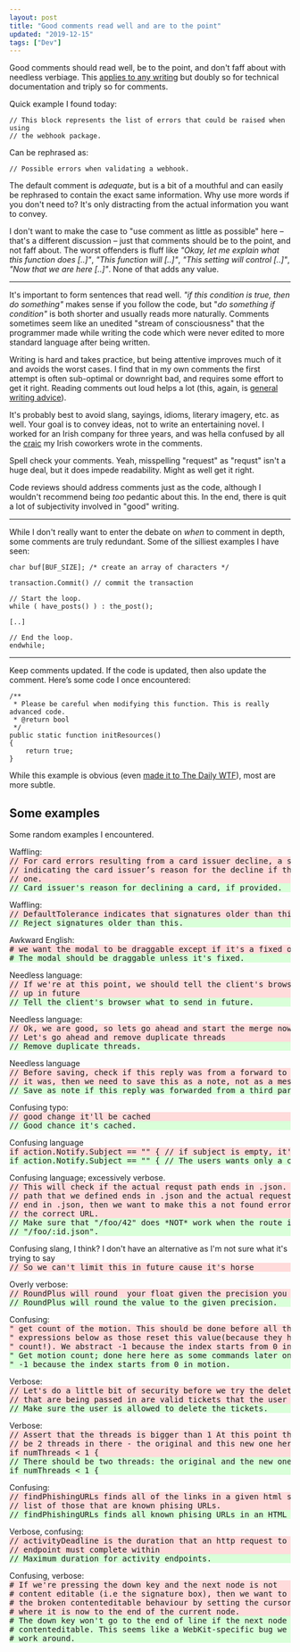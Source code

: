 ```yaml
---
layout: post
title: "Good comments read well and are to the point"
updated: "2019-12-15"
tags: ["Dev"]
---
```


Good comments should read well, be to the point, and don't faff about with
needless verbiage. This [applies to any writing][better-writer] but doubly so
for technical documentation and triply so for comments.

Quick example I found today:

    // This block represents the list of errors that could be raised when using
    // the webhook package.

Can be rephrased as:

    // Possible errors when validating a webhook.

The default comment is *adequate*, but is a bit of a mouthful and can easily be
rephrased to contain the exact same information. Why use more words if you don't
need to? It's only distracting from the actual information you want to convey.

I don't want to make the case to "use comment as little as possible" here –
that's a different discussion – just that comments should be to the point, and
not faff about. The worst offenders is fluff like *"Okay, let me explain what
this function does [..]"*, *"This function will [..]"*, *"This setting will
control [..]"*, *"Now that we are here [..]"*. None of that adds any value.

---

It's important to form sentences that read well. *"if this condition is true,
then do something"* makes sense if you follow the code, but "*do something if
condition"* is both shorter and usually reads more naturally. Comments sometimes
seem like an unedited "stream of consciousness" that the programmer made while
writing the code which were never edited to more standard language after being
written.

Writing is hard and takes practice, but being attentive improves much of it and
avoids the worst cases. I find that in my own comments the first attempt is
often sub-optimal or downright bad, and requires some effort to get it right.
Reading comments out loud helps a lot (this, again, is [general writing
advice][read-aloud]).

It's probably best to avoid slang, sayings, idioms, literary imagery, etc. as
well. Your goal is to convey ideas, not to write an entertaining novel. I worked
for an Irish company for three years, and was hella confused by all the
[craic][craic] my Irish coworkers wrote in the comments.

Spell check your comments. Yeah, misspelling "request" as "requst" isn't a huge
deal, but it does impede readability. Might as well get it right.

Code reviews should address comments just as the code, although I wouldn't
recommend being *too* pedantic about this. In the end, there is quit a lot of
subjectivity involved in "good" writing.

---

While I don't really want to enter the debate on *when* to comment in depth,
some comments are truly redundant. Some of the silliest examples I have seen:

	char buf[BUF_SIZE]; /* create an array of characters */

<!-- -->

    transaction.Commit() // commit the transaction

<!-- -->

	// Start the loop.
	while ( have_posts() ) : the_post();

	[..]

	// End the loop.
	endwhile;

----

Keep comments updated. If the code is updated, then also update the comment.
Here’s some code I once encountered:

	/**
	 * Please be careful when modifying this function. This is really advanced code.
	 * @return bool
	 */
	public static function initResources()
	{
		return true;
	}

While this example is obvious (even [made it to The Daily WTF][tdwtf]), most are
more subtle.


Some examples
-------------

Some random examples I encountered.

<style>
.examples > div { margin-top: 1em; }
.examples > div > span { }
.examples > div > pre { margin: 0; }
.examples > div > pre:nth-child(2) { border: none; background-color: #ffdbdb; }
.examples > div > pre:nth-child(3) { border: none; background-color: #d9ffd9; }
</style>

<div class="examples">
<div><span>Waffling:</span>
<pre>// For card errors resulting from a card issuer decline, a short string
// indicating the card issuer’s reason for the decline if they provide
// one.</pre>
<pre>// Card issuer's reason for declining a card, if provided.</pre>
</div>

<div><span>Waffling:</span>
<pre>// DefaultTolerance indicates that signatures older than this will be rejected by ConstructEvent.</pre>
<pre>// Reject signatures older than this.</pre>
</div>


<div><span>Awkward English:</span>
<pre># we want the modal to be draggable except if it's a fixed one</pre>
<pre># The modal should be draggable unless it's fixed.</pre>
</div>

<div><span>Needless language:</span>
<pre>// If we're at this point, we should tell the client's browser what to send
// up in future</pre>
<pre>// Tell the client's browser what to send in future.</pre>
</div>

<div><span>Needless language:</span>
<pre>// Ok, we are good, so lets go ahead and start the merge now.
// Let's go ahead and remove duplicate threads</pre>
<pre>// Remove duplicate threads.</pre>
</div>

<div><span>Needless language</span>
<pre>// Before saving, check if this reply was from a forward to a 3rd party. If
// it was, then we need to save this as a note, not as a message</pre>
<pre>// Save as note if this reply was forwarded from a third party.</pre>
</div>

<div><span>Confusing typo:</span>
<pre>// good change it'll be cached</pre>
<pre>// Good chance it's cached.</pre>
</div>

<div><span>Confusing language</span>
<pre>if action.Notify.Subject == "" { // if subject is empty, it's mean that the user want a copy only</pre>
<pre>if action.Notify.Subject == "" { // The users wants only a copy if the subject is empty.</pre>
</div>

<div><span>Confusing language; excessively verbose.</span>
<pre>// This will check if the actual requst path ends in .json. If the router
// path that we defined ends in .json and the actual request URL does not
// end in .json, then we want to make this a not found error as it's not
// the correct URL.</pre>
<pre>// Make sure that "/foo/42" does *NOT* work when the route is
// "/foo/:id.json".</pre>
</div>

<div><span>Confusing slang, I think? I don't have an alternative as I'm not sure
what it's trying to say</span>
<pre>// So we can't limit this in future cause it's horse</pre>
</div>

<div><span>Overly verbose:</span>
<pre>// RoundPlus will round  your float given the precision you specify: RoundPlus(7.258,2) will return 7.26</pre>
<pre>// RoundPlus will round the value to the given precision.</pre>
</div>

<div><span>Confusing:</span>
<pre>" get count of the motion. This should be done before all the normal
" expressions below as those reset this value(because they have zero
" count!). We abstract -1 because the index starts from 0 in motion.</pre>
<pre>" Get motion count; done here here as some commands later on will reset it.
" -1 because the index starts from 0 in motion.</pre>
</div>

<div><span>Verbose:</span>
<pre>// Let's do a little bit of security before we try the delete.  Make sure that all of the tickets
// that are being passed in are valid tickets that the user can delete.</pre>
<pre>// Make sure the user is allowed to delete the tickets.</pre>
</div>

<div><span>Verbose:</span>
<pre>// Assert that the threads is bigger than 1 At this point there should
// be 2 threads in there - the original and this new one here
if numThreads < 1 {</pre>
<pre>// There should be two threads: the original and the new one.
if numThreads < 1 {</pre>
</div>

<div><span>Confusing:</span>
<pre>// findPhishingURLs finds all of the links in a given html string and returns a
// list of those that are known phising URLs.</pre>
<pre>// findPhishingURLs finds all known phising URLs in an HTML string.</pre>
</div>

<div><span>Verbose, confusing:</span>
<pre>// activityDeadline is the duration that an http request to any activity
// endpoint must complete within</pre>
<pre>// Maximum duration for activity endpoints.</pre>
</div>

<div><span>Confusing, verbose:</span>
<pre># If we're pressing the down key and the next node is not
# content editable (i.e the signature box), then we want to fix
# the broken contenteditable behaviour by setting the cursor from
# where it is now to the end of the current node.</pre>
<pre># The down key won't go to the end of line if the next node isn't
# contenteditable. This seems like a WebKit-specific bug we have to
# work around.</pre>
</div>

</div>


[stripe]: https://stripe.com/docs/api/errors
[better-writer]: https://dilbertblog.typepad.com/the_dilbert_blog/2007/06/the_day_you_bec.html
[read-aloud]: https://www.standoutbooks.com/reading-aloud-improve-writing/
[syntax]: https://jameshfisher.com/2014/05/11/your-syntax-highlighter-is-wrong
[tdwtf]: http://thedailywtf.com/articles/Comments?-and-Log-MessagesOH-MY!&-Errors
[craic]: https://en.wikipedia.org/wiki/Craic
